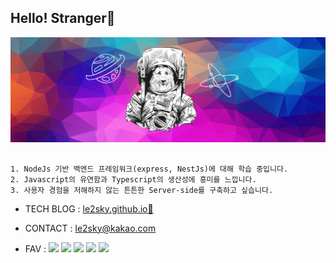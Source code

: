 <h2 align="left">Hello! Stranger👏</h2>


<img src="./test1.png"/>

<br>

 
 ```
 
1. NodeJs 기반 백엔드 프레임워크(express, NestJs)에 대해 학습 중입니다.
2. Javascript의 유연함과 Typescript의 생산성에 흥미를 느낍니다.
3. 사용자 경험을 저해하지 않는 튼튼한 Server-side를 구축하고 싶습니다.

```
- TECH BLOG : <a href="https://le2sky.github.io"> le2sky.github.io🚀 </a>
- CONTACT : le2sky@kakao.com

- FAV : 
<img src="https://img.shields.io/badge/JS ES5+-F7DF1E?style=flat-square&logo=javascript&logoColor=white"/></a>
<img src="https://img.shields.io/badge/TS-007ACC?style=flat-square&logo=typescript&logoColor=white"/></a>
<img src="https://img.shields.io/badge/Node.js-339933?style=flat-square&logo=Node.js&logoColor=white"/></a>
<img src="https://img.shields.io/badge/Express-ffffff?style=flat-square&logo=express&logoColor=black"/></a>
<img src="https://img.shields.io/badge/Nest-E0234E?style=flat-square&logo=nestjs&logoColor=white"/></a>

    



   
